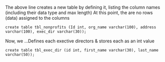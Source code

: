 <p>
The above line creates a new table by defining it, listing the column names (including their data type and max length)
At this point, the are no rows (data) assigned to the columns
</p>

```
create table tbl_nonprofits (Id int, org_name varchar(100), address varchar(100), exec_dir varchar(30));
```

<p>
Now, we ...Defines each exective directors & stores each as an int value
</p>

```
create table tbl_exec_dir (id int, first_name varchar(30), last_name varchar(50));
```

